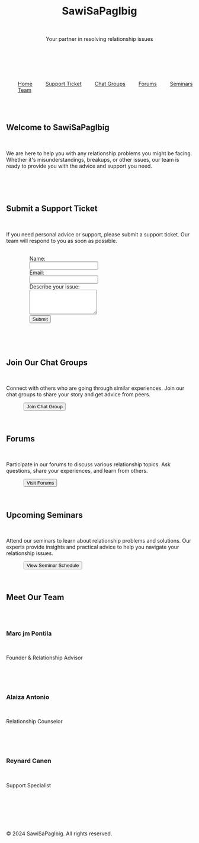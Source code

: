 
<html lang="en">
<head>
    <meta charset="UTF-8">
    <meta name="viewport" content="width=device-width, initial-scale=1.0">
    <title>SawiSaPagIbig</title>
    <style>
        body {
            font-family: Arial, sans-serif;
            margin: 0;
            padding: 0;
            background-color: #f4f4f4;
            background-image: url('https://www.transparenttextures.com/patterns/hearts.png'); /* Heart pattern background */
            background-size: 400px 400px; /* Adjust the size of the hearts */
        }
        header {
            background-color: #e91e63;
            color: #fff;
            padding: 1em 0;
            text-align: center;
        }
        nav {
            margin: 0;
            padding: 1em;
            background: #f8bbd0;
            text-align: center;
        }
        nav a {
            margin: 0 1em;
            text-decoration: none;
            color: #e91e63;
        }
        main {
            padding: 2em;
            background-color: rgba(255, 255, 255, 0.9); /* Slight white background for readability */
            margin: 1em;
            border-radius: 10px;
        }
        footer {
            text-align: center;
            padding: 1em;
            background: #e91e63;
            color: #fff;
        }
        .section {
            margin-bottom: 2em;
        }
        form {
            background-color: #fff;
            padding: 1em;
            border-radius: 10px;
            box-shadow: 0 0 10px rgba(0, 0, 0, 0.1);
        }
        input, textarea, button {
            width: 100%;
            padding: 0.5em;
            margin: 0.5em 0;
            border-radius: 5px;
            border: 1px solid #ccc;
        }
        button {
            background-color: #e91e63;
            color: #fff;
            border: none;
            cursor: pointer;
        }
        button:hover {
            background-color: #d81b60;
        }
        .team-member {
            margin: 1em 0;
            padding: 1em;
            background-color: #fff;
            border-radius: 10px;
            box-shadow: 0 0 10px rgba(0, 0, 0, 0.1);
        }
    </style>
</head>
<body>
    <header>
        <h1>SawiSaPagIbig</h1>
        <p>Your partner in resolving relationship issues</p>
    </header>
    <nav>
        <a href="#home">Home</a>
        <a href="#support-ticket">Support Ticket</a>
        <a href="#chat-groups">Chat Groups</a>
        <a href="#forums">Forums</a>
        <a href="#seminars">Seminars</a>
        <a href="#team">Team</a>
    </nav>
    <main>
        <section id="home" class="section">
            <h2>Welcome to SawiSaPagIbig</h2>
            <p>We are here to help you with any relationship problems you might be facing. Whether it's misunderstandings, breakups, or other issues, our team is ready to provide you with the advice and support you need.</p>
        </section>
        <section id="support-ticket" class="section">
            <h2>Submit a Support Ticket</h2>
            <p>If you need personal advice or support, please submit a support ticket. Our team will respond to you as soon as possible.</p>
            <form>
                <label for="name">Name:</label><br>
                <input type="text" id="name" name="name" required><br>
                <label for="email">Email:</label><br>
                <input type="email" id="email" name="email" required><br>
                <label for="issue">Describe your issue:</label><br>
                <textarea id="issue" name="issue" rows="4" required></textarea><br>
                <button type="submit">Submit</button>
            </form>
        </section>
        <section id="chat-groups" class="section">
            <h2>Join Our Chat Groups</h2>
            <p>Connect with others who are going through similar experiences. Join our chat groups to share your story and get advice from peers.</p>
            <button onclick="alert('Chat Group feature coming soon!')">Join Chat Group</button>
        </section>
        <section id="forums" class="section">
            <h2>Forums</h2>
            <p>Participate in our forums to discuss various relationship topics. Ask questions, share your experiences, and learn from others.</p>
            <button onclick="alert('Forums feature coming soon!')">Visit Forums</button>
        </section>
        <section id="seminars" class="section">
            <h2>Upcoming Seminars</h2>
            <p>Attend our seminars to learn about relationship problems and solutions. Our experts provide insights and practical advice to help you navigate your relationship issues.</p>
            <button onclick="alert('Seminars feature coming soon!')">View Seminar Schedule</button>
        </section>
        <section id="team" class="section">
            <h2>Meet Our Team</h2>
            <div class="team-member">
                <h3>Marc jm Pontila</h3>
                <p>Founder & Relationship Advisor</p>
            </div>
            <div class="team-member">
                <h3>Alaiza Antonio</h3>
                <p>Relationship Counselor</p>
            </div>
            <div class="team-member">
                <h3>Reynard Canen</h3>
                <p>Support Specialist</p>
            </div>
        </section>
    </main>
    <footer>
        <p>&copy; 2024 SawiSaPagIbig. All rights reserved.</p>
    </footer>
</body>
</html>
